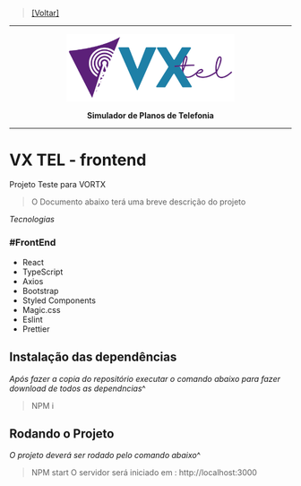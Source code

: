 
> [[Voltar]](../README.md)
***
<p align="center">
  <img src="../_LAYOUT/Marca/LOGOMARCA_VXTEL.svg" width="300" />
</p>

<p align="center" style="font-weight:bold">Simulador de Planos de Telefonia</p>

***
# VX TEL - frontend

Projeto Teste para VORTX

> O Documento abaixo terá uma breve descrição do projeto

_Tecnologias_

### #FrontEnd

- React
- TypeScript
- Axios
- Bootstrap
- Styled Components
- Magic.css
- Eslint
- Prettier


## Instalação das dependências

_Após fazer a copia do repositório executar o comando abaixo para fazer download de todos as dependncias_^

> NPM i

## Rodando o Projeto

_O projeto deverá ser rodado pelo comando abaixo_^

> NPM start
> O servidor será iniciado em : http://localhost:3000
